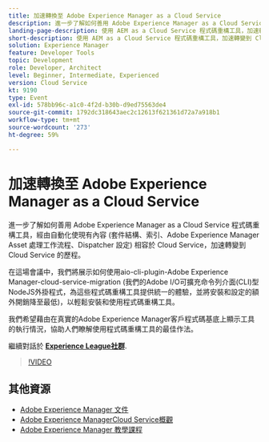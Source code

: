 ```yaml
---
title: 加速轉換至 Adobe Experience Manager as a Cloud Service
description: 進一步了解如何善用 Adobe Experience Manager as a Cloud Service 程式碼重構工具，經由自動化使現有內容 (套件結構、索引、Adobe Experience Manager Asset 處理工作流程、Dispatcher 設定) 相容於 Cloud Service，加速轉變到 Cloud Service 的歷程。
landing-page-description: 使用 AEM as a Cloud Service 程式碼重構工具，加速轉變到 Cloud Service 的歷程。
short-description: 使用 AEM as a Cloud Service 程式碼重構工具，加速轉變到 Cloud Service 的歷程。
solution: Experience Manager
feature: Developer Tools
topic: Development
role: Developer, Architect
level: Beginner, Intermediate, Experienced
version: Cloud Service
kt: 9190
type: Event
exl-id: 578bb96c-a1c0-4f2d-b30b-d9ed75563de4
source-git-commit: 1792dc318643aec2c12613f621361d72a7a918b1
workflow-type: tm+mt
source-wordcount: '273'
ht-degree: 59%

---
```


# 加速轉換至 Adobe Experience Manager as a Cloud Service

進一步了解如何善用 Adobe Experience Manager as a Cloud Service 程式碼重構工具，經由自動化使現有內容 (套件結構、索引、Adobe Experience Manager Asset 處理工作流程、Dispatcher 設定) 相容於 Cloud Service，加速轉變到 Cloud Service 的歷程。

在這場會議中，我們將展示如何使用aio-cli-plugin-Adobe Experience Manager-cloud-service-migration (我們的Adobe I/O可擴充命令列介面(CLI)型NodeJS外掛程式，為這些程式碼重構工具提供統一的體驗，並將安裝和設定的額外開銷降至最低)，以輕鬆安裝和使用程式碼重構工具。

我們希望藉由在真實的Adobe Experience Manager客戶程式碼基底上顯示工具的執行情況，協助人們瞭解使用程式碼重構工具的最佳作法。

繼續對話於 **[Experience League社群](https://adobe.ly/3ETr7FI)**.

>[!VIDEO](https://video.tv.adobe.com/v/338036/?quality=12&learn=on&hidetitle=true)

## 其他資源

- [Adobe Experience Manager 文件](https://experienceleague.adobe.com/docs/experience-manager-cloud-service.html)
- [Adobe Experience ManagerCloud Service概觀](https://experienceleague.adobe.com/docs/experience-manager-cloud-service/overview/home.html)
- [Adobe Experience Manager 教學課程](https://experienceleague.adobe.com/docs/experience-manager-tutorials.html)
